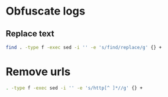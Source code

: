 # Obfuscate logs

## Replace text
```bash
find . -type f -exec sed -i '' -e 's/find/replace/g' {} +
```

# Remove urls
```bash
. -type f -exec sed -i '' -e 's/http[^ ]*//g' {} +
```

